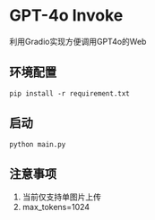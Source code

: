# GPT-4o Invoke
利用Gradio实现方便调用GPT4o的Web

## 环境配置
`pip install -r requirement.txt`

## 启动
`python main.py`

## 注意事项
1. 当前仅支持单图片上传
2. max_tokens=1024